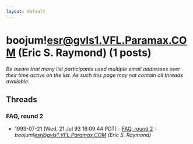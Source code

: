```yaml
---
layout: default
---
```


# boojum!esr@gvls1.VFL.Paramax.COM (Eric S. Raymond) (1 posts)

_Be aware that many list participants used multiple email addresses over their time active on the list. As such this page may not contain all threads available._

## Threads

### FAQ, round 2
+ 1993-07-21 (Wed, 21 Jul 93 16:09:44 PDT) - [FAQ, round 2](/archive/1993/07/e82b728623adea8e1f2fdcedc5535918795f4fb32b712e869cea2d97cd25b6ab) - _boojum!esr@gvls1.VFL.Paramax.COM (Eric S. Raymond)_

